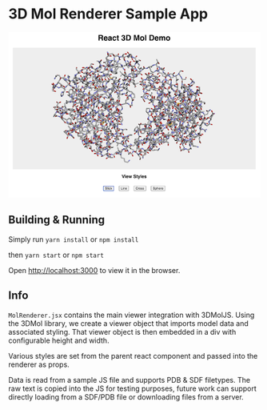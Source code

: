 # 3D Mol Renderer Sample App

![Demo Image](./demo.png)

## Building & Running
Simply run
`yarn install` or `npm install`

then
`yarn start` or `npm start`

Open [http://localhost:3000](http://localhost:3000) to view it in the browser.

## Info
`MolRenderer.jsx` contains the main viewer integration with 3DMolJS.
Using the 3DMol library, we create a viewer object that imports model data and associated styling.
That viewer object is then embedded in a div with configurable height and width.

Various styles are set from the parent react component and passed into the renderer as props.

Data is read from a sample JS file and supports PDB & SDF filetypes. The raw text is copied into the JS for testing purposes, future work can support directly loading from a SDF/PDB file or downloading files from a server.